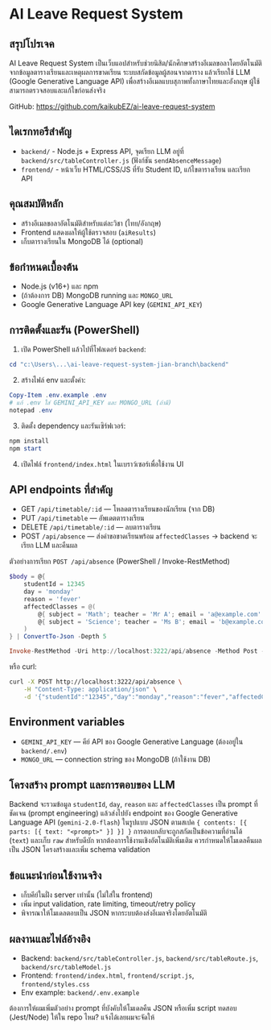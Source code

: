 # AI Leave Request System

สรุปโปรเจค
-----------
AI Leave Request System เป็นเว็บแอปสำหรับช่วยนิสิต/นักศึกษาสร้างอีเมลขอลาโดยอัตโนมัติจากข้อมูลตารางเรียนและเหตุผลการขาดเรียน ระบบสกัดข้อมูลผู้สอนจากตาราง แล้วเรียกใช้ LLM (Google Generative Language API) เพื่อสร้างอีเมลแบบสุภาพทั้งภาษาไทยและอังกฤษ ผู้ใช้สามารถตรวจสอบและแก้ไขก่อนส่งจริง

GitHub: https://github.com/kaikubEZ/ai-leave-request-system

ไดเรกทอรีสำคัญ
-----------------
- `backend/` - Node.js + Express API, จุดเรียก LLM อยู่ที่ `backend/src/tableController.js` (ฟังก์ชัน `sendAbsenceMessage`) 
- `frontend/` - หน้าเว็บ HTML/CSS/JS ที่รับ Student ID, แก้ไขตารางเรียน และเรียก API

คุณสมบัติหลัก
----------------
- สร้างอีเมลขอลาอัตโนมัติสำหรับแต่ละวิชา (ไทย/อังกฤษ)
- Frontend แสดงผลให้ผู้ใช้ตรวจสอบ (`aiResults`)
- เก็บตารางเรียนใน MongoDB ได้ (optional)

ข้อกำหนดเบื้องต้น
-------------------
- Node.js (v16+) และ npm
- (ถ้าต้องการ DB) MongoDB running และ `MONGO_URL`
- Google Generative Language API key (`GEMINI_API_KEY`)

การติดตั้งและรัน (PowerShell)
--------------------------------
1. เปิด PowerShell แล้วไปที่โฟลเดอร์ `backend`:

```powershell
cd "c:\Users\...\ai-leave-request-system-jian-branch\backend"
```

2. สร้างไฟล์ env และตั้งค่า:

```powershell
Copy-Item .env.example .env
# แก้ .env ใส่ GEMINI_API_KEY และ MONGO_URL (ถ้ามี)
notepad .env
```

3. ติดตั้ง dependency และรันเซิร์ฟเวอร์:

```powershell
npm install
npm start
```

4. เปิดไฟล์ `frontend/index.html` ในเบราว์เซอร์เพื่อใช้งาน UI

API endpoints ที่สำคัญ
----------------------
- GET `/api/timetable/:id` — โหลดตารางเรียนของนักเรียน (จาก DB)
- PUT `/api/timetable` — อัพเดตตารางเรียน
- DELETE `/api/timetable/:id` — ลบตารางเรียน
- POST `/api/absence` — ส่งคำขอขาดเรียนพร้อม `affectedClasses` → backend จะเรียก LLM และคืนผล

ตัวอย่างการเรียก `POST /api/absence` (PowerShell / Invoke-RestMethod)
```powershell
$body = @{
	studentId = 12345
	day = 'monday'
	reason = 'fever'
	affectedClasses = @(
		@{ subject = 'Math'; teacher = 'Mr A'; email = 'a@example.com' }
		@{ subject = 'Science'; teacher = 'Ms B'; email = 'b@example.com' }
	)
} | ConvertTo-Json -Depth 5

Invoke-RestMethod -Uri http://localhost:3222/api/absence -Method Post -Body $body -ContentType 'application/json'
```

หรือ curl:
```bash
curl -X POST http://localhost:3222/api/absence \
	-H "Content-Type: application/json" \
	-d '{"studentId":"12345","day":"monday","reason":"fever","affectedClasses":[{"subject":"Math","teacher":"Mr A","email":"a@example.com"}] }'
```

Environment variables
---------------------
- `GEMINI_API_KEY` — คีย์ API ของ Google Generative Language (ต้องอยู่ใน `backend/.env`)
- `MONGO_URL` — connection string ของ MongoDB (ถ้าใช้งาน DB)

โครงสร้าง prompt และการตอบของ LLM
----------------------------------
Backend จะรวมข้อมูล `studentId`, `day`, `reason` และ `affectedClasses` เป็น prompt ที่ชัดเจน (prompt engineering) แล้วส่งไปยัง endpoint ของ Google Generative Language API (`gemini-2.0-flash`) ในรูปแบบ JSON ตามสเปค `{ contents: [{ parts: [{ text: "<prompt>" }] }] }` การตอบกลับจะถูกสกัดเป็นข้อความที่อ่านได้ (`text`) และเก็บ `raw` สำหรับดีบัก หากต้องการใช้งานเชิงอัตโนมัติเพิ่มเติม ควรกำหนดให้โมเดลคืนผลเป็น JSON โครงสร้างและเพิ่ม schema validation

ข้อแนะนำก่อนใช้งานจริง
-----------------------
- เก็บคีย์ในฝั่ง server เท่านั้น (ไม่ใส่ใน frontend)
- เพิ่ม input validation, rate limiting, timeout/retry policy
- พิจารณาให้โมเดลตอบเป็น JSON หากระบบต้องส่งอีเมลจริงโดยอัตโนมัติ

ผลงานและไฟล์อ้างอิง
---------------------
- Backend: `backend/src/tableController.js`, `backend/src/tableRoute.js`, `backend/src/tableModel.js`
- Frontend: `frontend/index.html`, `frontend/script.js`, `frontend/styles.css`
- Env example: `backend/.env.example`

ต้องการให้ผมเพิ่มตัวอย่าง prompt ที่บังคับให้โมเดลคืน JSON หรือเพิ่ม script ทดสอบ (Jest/Node) ให้ใน repo ไหม? แจ้งได้เลยผมจะจัดให้

